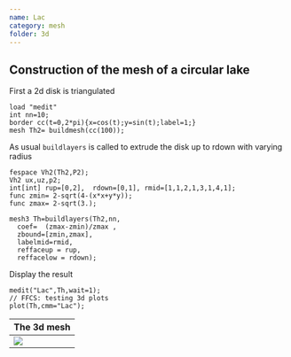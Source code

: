 ```yaml
---
name: Lac
category: mesh
folder: 3d
---
```


## Construction of the mesh of a circular lake
First a 2d disk is triangulated
~~~freefem
load "medit"
int nn=10;
border cc(t=0,2*pi){x=cos(t);y=sin(t);label=1;}
mesh Th2= buildmesh(cc(100));
~~~
As usual $\texttt{buildlayers}$ is called to extrude the disk up to rdown with varying radius
~~~freefem
fespace Vh2(Th2,P2);
Vh2 ux,uz,p2;
int[int] rup=[0,2],  rdown=[0,1], rmid=[1,1,2,1,3,1,4,1];
func zmin= 2-sqrt(4-(x*x+y*y));
func zmax= 2-sqrt(3.);

mesh3 Th=buildlayers(Th2,nn,
  coef=  (zmax-zmin)/zmax ,
  zbound=[zmin,zmax],
  labelmid=rmid, 
  reffaceup = rup,
  reffacelow = rdown);
~~~
Display the result
~~~freefem
medit("Lac",Th,wait=1);
// FFCS: testing 3d plots
plot(Th,cmm="Lac");
~~~

| The 3d mesh            |
|------------------------|
|![][_solution]          |

[_solution]: https://raw.githubusercontent.com/FreeFem/FreeFem-markdown-figures/main/examples/3d/Lac/solution.png